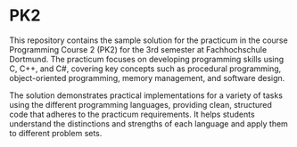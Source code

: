 # PK2
This repository contains the sample solution for the practicum in the course Programming Course 2 (PK2) for the 3rd semester at Fachhochschule Dortmund. The practicum focuses on developing programming skills using C, C++, and C#, covering key concepts such as procedural programming, object-oriented programming, memory management, and software design.

The solution demonstrates practical implementations for a variety of tasks using the different programming languages, providing clean, structured code that adheres to the practicum requirements. It helps students understand the distinctions and strengths of each language and apply them to different problem sets.

